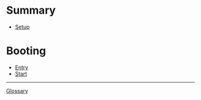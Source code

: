 # Summary

- [Setup](setup.md)

# Booting

- [Entry](booting/entry.md)
- [Start](booting/start.md)

-----------

[Glossary](footnote/glossary.md)
